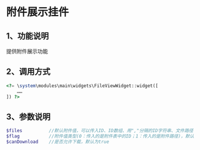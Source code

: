 # 附件展示挂件

## 1、功能说明
提供附件展示功能

## 2、调用方式
```php
<?= \system\modules\main\widgets\FileViewWidget::widget([
    ……
]) ?>
```

## 3、参数说明
```php
$files          //默认附件值，可以传入ID、ID数组、用","分隔的ID字符串、文件路径、文件路径数组和用","分隔的文件路径字符串
$flag           //附件值类型(0：传入的是附件表中的ID；1：传入的是附件路径)，默认为0
$canDownload    //是否允许下载，默认为true
```
